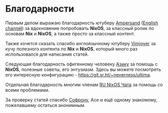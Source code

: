 # Благодарности
Первым делом выражаю благодарность ютуберу [Ampersand](https://www.youtube.com/@ampersand3636/videos) ([English channel](https://www.youtube.com/@Ampersand-xc9jp)) за вдохновение попробовать **NixOS**, за классный ролик по основам **Nix** и **NixOS**, а также просто за классный контент.

Также хочется сказать спасибо англоязычному ютуберу [Vimjoyer](https://www.youtube.com/@vimjoyer) за кучу полезного контента по **Nix** и **NixOS**, который много раз использовался для написания статей.

Следующая благодарность офигенному человеку [Азику](https://t.me/whoo_hooo) за помощь с **NixOS**, полезные советы, его энтузиазм. Здесь вы можете посмотреть его интересную конфигурацию - https://git.sr.ht/~neverness/ultima.

Отдельная благодарность многим членам [RU NixOS Чата](https://t.me/ru_nixos) за помощь со всеми проблемами.

За проверку статей спасибо [Софрону](https://t.me/sophragoz), Асе и ещё одному знакомому, пожелавшему остаться анонимным.
